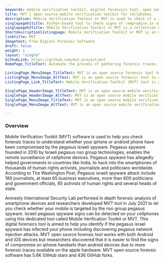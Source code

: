 ```yaml
---
keywords: mobile verification toolkit, digital forensics tool, open source forensic tool, digital forensic framework, open source forensic software, computer security and forensics, cyber security and forensics, security forensics
title: MVT | Open source mobile verification toolkit for cellphones
description: Mobile Verification Toolkit or MVT is used to check if a smartphone is infected with pegasus malicious utility. Pegasus was developed for intelligence services.
singlepageh1title: Python-based tool to check signs of compromise in smartphone
singlepageh2title: Mobile Verification Toolkit or MVT is a collection of utilities to facilitate the consensual forensic acquisition of iOS and Android OS to identify a compromise
Shortdescriptionlistingpage: Mobile Verification Toolkit or MVT is an open source forensic tool to look for signs of malicious utility called pegasus infections in iOS and Android devices.
linktitle: MVT
Imagetext: Free Digital Forensic Software
draft: false
weight: 1
layout: "single"
GithubLink: https://github.com/mvt-project/mvt
HomePage_TitleText: Automate the process of gathering forensic traces.

ListingPage_MenuImage_TitleText: MVT is an open source forensic tool to check malicious utility called pegasus.
ListingPage_MenuImage_AltText: MVT is an open source forensic tool to check malicious utility called pegasus.
ListingPage_Link_TitleText: Mobile Verification Toolkit (MVT) tool is aimed to help you find forensic traces.

SinglePage_HeaderImage_TitleText: MVT is an open source mobile verification toolkit for smartphones.
SinglePage_HeaderImage_AltText: MVT is an open source mobile verification toolkit for smartphones.
SinglePage_MenuImage_TitleText: MVT is an open source mobile verification toolkit for smartphones.
SinglePage_MenuImage_AltText: MVT is an open source mobile verification toolkit for smartphones.

---
```


### **Overview**

Mobile Verification Toolkit (MVT) software is used to help you check forensic traces to understand whether your iphone or android phone have been compromised by the pegasus israeli spyware. Pegasus spyware founded in 2010 by Israeli pegasus nso group technologies, enables the remote surveillance of cellphone devices. Pegasus spyware has allegedly helped governments in countries like India, to hack into the smartphones of thousands of human rights activists, journalists and politicians worldwide. According to The Washington Post, Pegasus israeli spyware attack include 189 journalists, at least 65 business executives, more than 600 politicians and government officials, 85 activists of human rights and several heads of state.

Amnesty International Security Lab performed in depth forensic analysis of smartphone devices and researchers developed MVT tool in July 2021 to let you check whether your mobile is targeted by the nso group pegasus spyware. Israeli pegasus spyware signs can be detected on your cellphones using this dedicated tool called Mobile Verification Toolkit or MVT. This digital forensics tool is aimed to help you identify if the pegasus israel spyware has infected your phone including discovering pegasus network injection attacks. MVT open source forensic tool works with both Android and iOS devices but researchers discovered that it is easier to find the signs of compromise on iphone handsets than android devices due to more forensic traces available on the apple hardware. MVT open source forensic software has 5.6K GitHub stars and 436 GitHub forks.